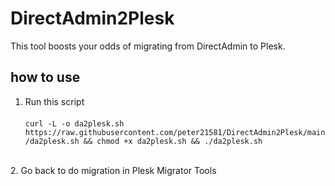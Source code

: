 # DirectAdmin2Plesk
This tool boosts your odds of migrating from DirectAdmin to Plesk.
## how to use
1. Run this script <br /> <br /> 
`curl -L -o da2plesk.sh https://raw.githubusercontent.com/peter21581/DirectAdmin2Plesk/main/da2plesk.sh && chmod +x da2plesk.sh && ./da2plesk.sh`
<br /> 
2. Go back to do migration in Plesk Migrator Tools